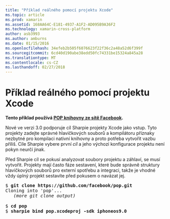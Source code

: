```yaml
---
title: "Příklad reálného pomocí projektu Xcode"
ms.topic: article
ms.prod: xamarin
ms.assetid: 168AA64C-E181-4937-A1F2-AD095B9A36F2
ms.technology: xamarin-cross-platform
author: asb3993
ms.author: amburns
ms.date: 01/15/2016
ms.openlocfilehash: 34efeb2b505f6076623f22f36c2a48a52d6f399f
ms.sourcegitcommit: 6cd40d190abe38edd50fc74331be15324a845a28
ms.translationtype: MT
ms.contentlocale: cs-CZ
ms.lasthandoff: 02/27/2018
---
```

# <a name="real-world-example-using-an-xcode-project"></a>Příklad reálného pomocí projektu Xcode


**Tento příklad používá [POP knihovny ze sítě Facebook](https://github.com/facebook/pop).**

Nové ve verzi 3.0 podporuje cíl Sharpie projekty Xcode jako vstup. Tyto projekty zadejte správné hlavičkových souborů a kompilátoru příznaky nezbytné pro kompilaci nativní knihovny a proto potřeba vytvořit vazbu příliš. Cíle Sharpie vybere první _cíl_ a jeho výchozí konfigurace projektu není pokyn neurčí jinak.

Před Sharpie cíl se pokusí analyzovat soubory projektu a záhlaví, se musí vytvořit. Projekty mají často fáze sestavení, které bude správně struktury hlavičkových souborů pro externí spotřebu a integraci, takže je vhodné vždy úplný projekt sestavíte před pokusem o navázat jej.

<pre>$ <b>git clone https://github.com/facebook/pop.git</b>
Cloning into 'pop'...
   <em>(more git clone output)</em>

$ <b>cd pop</b>
$ <b>sharpie bind pop.xcodeproj -sdk iphoneos9.0</b></pre>

